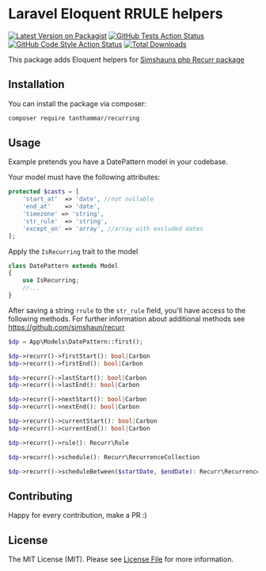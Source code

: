 # Laravel Eloquent RRULE helpers

[![Latest Version on Packagist](https://img.shields.io/packagist/v/tanthammar/recurring.svg?style=flat-square)](https://packagist.org/packages/tanthammar/recurring)
[![GitHub Tests Action Status](https://img.shields.io/github/workflow/status/tanthammar/recurring/run-tests?label=tests)](https://github.com/tanthammar/recurring/actions?query=workflow%3Arun-tests+branch%3Amain)
[![GitHub Code Style Action Status](https://img.shields.io/github/workflow/status/tanthammar/recurring/Check%20&%20fix%20styling?label=code%20style)](https://github.com/tanthammar/recurring/actions?query=workflow%3A"Check+%26+fix+styling"+branch%3Amain)
[![Total Downloads](https://img.shields.io/packagist/dt/tanthammar/recurring.svg?style=flat-square)](https://packagist.org/packages/tanthammar/recurring)

This package adds Eloquent helpers for [Simshauns php Recurr package](https://github.com/simshaun/recurr)

## Installation

You can install the package via composer:

```bash
composer require tanthammar/recurring
```

## Usage
Example pretends you have a DatePattern model in your codebase.

Your model must have the following attributes:
```php
protected $casts = [
    'start_at'  => 'date', //not nullable
    'end_at'    => 'date',
    'timezone' => 'string',
    'str_rule'  => 'string',
    'except_on' => 'array', //array with excluded dates
];
```

Apply the `IsRecurring` trait to the model
```php
class DatePattern extends Model
{
    use IsRecurring;
    //...
}
```

After saving a string `rrule` to the `str_rule` field, you'll have access to the following methods.
For further information about additional methods see https://github.com/simshaun/recurr

```php
$dp = App\Models\DatePattern::first();

$dp->recurr()->firstStart(): bool|Carbon
$dp->recurr()->firstEnd(): bool|Carbon

$dp->recurr()->lastStart(): bool|Carbon
$dp->recurr()->lastEnd(): bool|Carbon

$dp->recurr()->nextStart(): bool|Carbon
$dp->recurr()->nextEnd(): bool|Carbon

$dp->recurr()->currentStart(): bool|Carbon
$dp->recurr()->currentEnd(): bool|Carbon

$dp->recurr()->rule(): Recurr\Rule

$dp->recurr()->schedule(): Recurr\RecurrenceCollection

$dp->recurr()->scheduleBetween($startDate, $endDate): Recurr\RecurrenceCollection
```

## Contributing

Happy for every contribution, make a PR :)


## License

The MIT License (MIT). Please see [License File](LICENSE.md) for more information.
